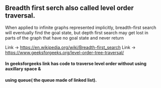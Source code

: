 ## Breadth first serch also called level order traversal.
When applied to infinite graphs represented implicitly, breadth-first search will eventually find the goal state, but depth first search may get lost in parts of the graph that have no goal state and never return


Link -> https://en.wikipedia.org/wiki/Breadth-first_search
Link -> https://www.geeksforgeeks.org/level-order-tree-traversal/

#### In geeksforgeeks link has code to traverse level order without using auxillary space &
#### using queue( the queue made of linked list).
